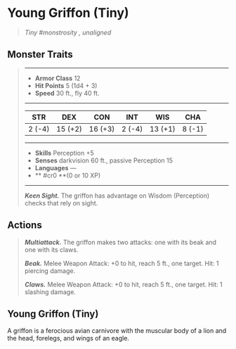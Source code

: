 # Young Griffon (Tiny)
>*Tiny #monstrosity , unaligned*
## Monster Traits
>___
>- **Armor Class** 12
>- **Hit Points** 5 (1d4 + 3)
>- **Speed** 30 ft., fly 40 ft.
>___
>|STR|DEX|CON|INT|WIS|CHA|
>|:---:|:---:|:---:|:---:|:---:|:---:|
>|2 (-4)|15 (+2)|16 (+3)|2 (-4)|13 (+1)|8 (-1)|
>___
>- **Skills** Perception +5
>- **Senses** darkvision 60 ft., passive Perception 15
>- **Languages** —
>- ** #cr0 **(0 or 10 XP)
>___
>***Keen Sight.*** The griffon has advantage on Wisdom (Perception) checks that rely on sight.  
>
## Actions
>***Multiattack.*** The griffon makes two attacks: one with its beak and one with its claws.  
>
>***Beak.*** Melee Weapon Attack: +0 to hit, reach 5 ft., one target. Hit: 1 piercing damage.  
>
>***Claws.*** Melee Weapon Attack: +0 to hit, reach 5 ft., one target. Hit: 1 slashing damage.
## Young Griffon (Tiny)
A griffon is a ferocious avian carnivore with the muscular body of a lion and the head, forelegs, and wings of an eagle.